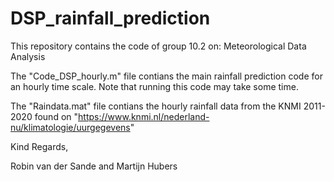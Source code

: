 # DSP_rainfall_prediction
This repository contains the code of group 10.2 on: Meteorological Data Analysis

The "Code_DSP_hourly.m" file contians the main rainfall prediction code for an hourly time scale. Note that running this code may take some time. 

The "Raindata.mat" file contians the hourly rainfall data from the KNMI 2011-2020 found on "https://www.knmi.nl/nederland-nu/klimatologie/uurgegevens"

Kind Regards,

Robin van der Sande and Martijn Hubers
